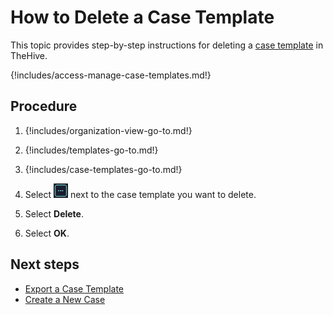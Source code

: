 # How to Delete a Case Template

This topic provides step-by-step instructions for deleting a [case template](about-case-templates.md) in TheHive.

{!includes/access-manage-case-templates.md!}

## Procedure

1. {!includes/organization-view-go-to.md!}

2. {!includes/templates-go-to.md!}

3. {!includes/case-templates-go-to.md!}

4. Select ![Three dots](../../../../../images/user-guides/organization/configure-organization/three-dots.png) next to the case template you want to delete.

5. Select **Delete**.

6. Select **OK**.

## Next steps

* [Export a Case Template](export-a-case-template.md)
* [Create a New Case](../../../../analyst-corner/cases/create-a-new-case.md)